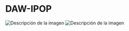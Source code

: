 # DAW-IPOP
<image src="https://www.sapalomera.cat/wp-content/themes/SaPalomeraTheme/img/logo-institut-sapalomera.png" alt="Descripción de la imagen">
  


<image src="https://picsum.photos/800/600" alt="Descripción de la imagen">

